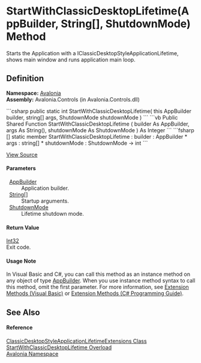 # StartWithClassicDesktopLifetime(AppBuilder, String[], ShutdownMode) Method


Starts the Application with a IClassicDesktopStyleApplicationLifetime, shows main window and runs application main loop.



## Definition
**Namespace:** <a href="N_Avalonia">Avalonia</a>  
**Assembly:** Avalonia.Controls (in Avalonia.Controls.dll)

<Tabs groupId="api-code-preview">
<TabItem value="csharp" label="C#">
```csharp
public static int StartWithClassicDesktopLifetime(
	this AppBuilder builder,
	string[] args,
	ShutdownMode shutdownMode
)
```
</TabItem>
<TabItem value="vb" label="VB">
```vb
<ExtensionAttribute>
Public Shared Function StartWithClassicDesktopLifetime ( 
	builder As AppBuilder,
	args As String(),
	shutdownMode As ShutdownMode
) As Integer
```
</TabItem>
<TabItem value="fsharp" label="F#">
```fsharp
[<ExtensionAttribute>]
static member StartWithClassicDesktopLifetime : 
        builder : AppBuilder * 
        args : string[] * 
        shutdownMode : ShutdownMode -> int 
```
</TabItem>
</Tabs>



<a href="https://github.com/AvaloniaUI/Avalonia/tree/master/src/Avalonia.Controls/ApplicationLifetimes/ClassicDesktopStyleApplicationLifetime.cs#L290" title="View the source code">View Source</a>



#### Parameters
<dl><dt>  <a href="T_Avalonia_AppBuilder">AppBuilder</a></dt><dd>Application builder.</dd><dt>  <a href="https://learn.microsoft.com/dotnet/api/system.string" target="_blank" rel="noopener noreferrer">String</a>[]</dt><dd>Startup arguments.</dd><dt>  <a href="T_Avalonia_Controls_ShutdownMode">ShutdownMode</a></dt><dd>Lifetime shutdown mode.</dd></dl>

#### Return Value
<a href="https://learn.microsoft.com/dotnet/api/system.int32" target="_blank" rel="noopener noreferrer">Int32</a>  
Exit code.

#### Usage Note
In Visual Basic and C#, you can call this method as an instance method on any object of type <a href="T_Avalonia_AppBuilder">AppBuilder</a>. When you use instance method syntax to call this method, omit the first parameter. For more information, see <a href="https://docs.microsoft.com/dotnet/visual-basic/programming-guide/language-features/procedures/extension-methods" target="_blank" rel="noopener noreferrer">Extension Methods (Visual Basic)</a> or <a href="https://docs.microsoft.com/dotnet/csharp/programming-guide/classes-and-structs/extension-methods" target="_blank" rel="noopener noreferrer">Extension Methods (C# Programming Guide)</a>.

## See Also


#### Reference
<a href="T_Avalonia_ClassicDesktopStyleApplicationLifetimeExtensions">ClassicDesktopStyleApplicationLifetimeExtensions Class</a>  
<a href="Overload_Avalonia_ClassicDesktopStyleApplicationLifetimeExtensions_StartWithClassicDesktopLifetime">StartWithClassicDesktopLifetime Overload</a>  
<a href="N_Avalonia">Avalonia Namespace</a>  

